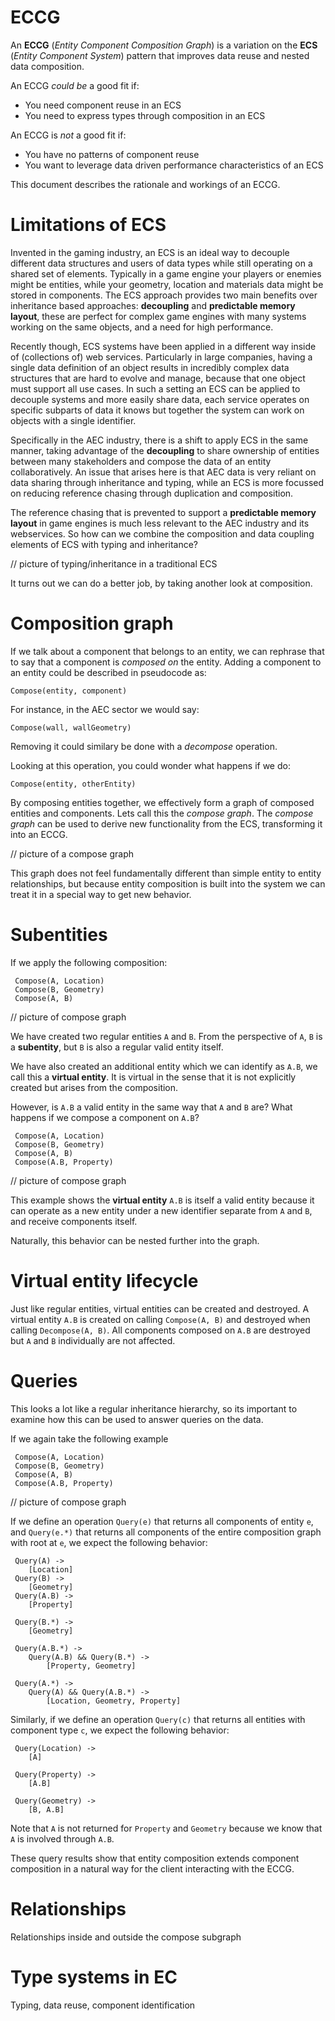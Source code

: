 # ECCG

An **ECCG** (*Entity Component Composition Graph*) is a variation on the **ECS** (*Entity Component System*) pattern that improves data reuse and nested data composition.

An ECCG *could be* a good fit if:

* You need component reuse in an ECS
* You need to express types through composition in an ECS

An ECCG is *not* a good fit if:
* You have no patterns of component reuse
* You want to leverage data driven performance characteristics of an ECS

This document describes the rationale and workings of an ECCG.

# Limitations of ECS

Invented in the gaming industry, an ECS is an ideal way to decouple different data structures and users of data types while still operating on a shared set of elements. Typically in a game engine your players or enemies might be entities, while your geometry, location and materials data might be stored in components. The ECS approach provides two main benefits over inheritance based approaches: **decoupling** and **predictable memory layout**, these are perfect for complex game engines with many systems working on the same objects, and a need for high performance.

Recently though, ECS systems have been applied in a different way inside of (collections of) web services. Particularly in large companies, having a single data definition of an object results in incredibly complex data structures that are hard to evolve and manage,  because that one object must support all use cases. In such a setting an ECS can be applied to decouple systems and more easily share data, each service operates on specific subparts of data it knows but together the system can work on objects with a single identifier.

Specifically in the AEC industry, there is a shift to apply ECS in the same manner, taking advantage of the **decoupling** to share ownership of entities between many stakeholders and compose the data of an entity collaboratively. An issue that arises here is that AEC data is very reliant on data sharing through inheritance and typing, while an ECS is more focussed on reducing reference chasing through duplication and composition. 

The reference chasing that is prevented to support a **predictable memory layout** in game engines is much less relevant to the AEC industry and its webservices. So how can we combine the composition and data coupling elements of ECS with typing and inheritance?

// picture of typing/inheritance in a traditional ECS

It turns out we can do a better job, by taking another look at composition.

# Composition graph

If we talk about a component that belongs to an entity, we can rephrase that to say that a component is *composed on* the entity. Adding a component to an entity could be described in pseudocode as:

``` Compose(entity, component) ```

For instance, in the AEC sector we would say:

``` Compose(wall, wallGeometry) ```

Removing it could similary be done with a *decompose* operation.

Looking at this operation, you could wonder what happens if we do:

``` Compose(entity, otherEntity) ```

By composing entities together, we effectively form a graph of composed entities and components. Lets call this the *compose graph*. The *compose graph* can be used to derive new functionality from the ECS, transforming it into an ECCG.

// picture of a compose graph

This graph does not feel fundamentally different than simple entity to entity relationships, but because entity composition is built into the system we can treat it in a special way to get new behavior.

# Subentities

If we apply the following composition:

``` 
 Compose(A, Location)
 Compose(B, Geometry) 
 Compose(A, B) 
```

// picture of compose graph

We have created two regular entities `A` and `B`. From the perspective of `A`, `B` is a **subentity**, but `B` is also a regular valid entity itself. 

We have also created an additional entity which we can identify as `A.B`, we call this a **virtual entity**. It is virtual in the sense that it is not explicitly created but arises from the composition.

However, is `A.B` a valid entity in the same way that `A` and `B` are? What happens if we compose a component on `A.B`?

``` 
 Compose(A, Location)
 Compose(B, Geometry) 
 Compose(A, B) 
 Compose(A.B, Property) 
```

// picture of compose graph

This example shows the **virtual entity** `A.B` is itself a valid entity because it can operate as a new entity under a new identifier separate from `A` and `B`, and receive components itself.

Naturally, this behavior can be nested further into the graph.

# Virtual entity lifecycle

Just like regular entities, virtual entities can be created and destroyed. A virtual entity `A.B` is created on calling `Compose(A, B)` and destroyed when calling `Decompose(A, B)`. All components composed on `A.B` are destroyed but `A` and `B` individually are not affected.

# Queries

This looks a lot like a regular inheritance hierarchy, so its important to examine how this can be used to answer queries on the data.

If we again take the following example

``` 
 Compose(A, Location)
 Compose(B, Geometry) 
 Compose(A, B) 
 Compose(A.B, Property) 
```

// picture of compose graph

If we define an operation `Query(e)` that returns all components of entity `e`, and `Query(e.*)` that returns all components of the entire composition graph with root at `e`, we expect the following behavior:

```
 Query(A) -> 
    [Location]
 Query(B) -> 
    [Geometry]
 Query(A.B) -> 
    [Property]

 Query(B.*) -> 
    [Geometry]

 Query(A.B.*) -> 
    Query(A.B) && Query(B.*) -> 
        [Property, Geometry]
 
 Query(A.*) -> 
    Query(A) && Query(A.B.*) ->
        [Location, Geometry, Property]
```

Similarly, if we define an operation `Query(c)` that returns all entities with component type `c`, we expect the following behavior:

```
 Query(Location) ->
    [A]
    
 Query(Property) ->
    [A.B]

 Query(Geometry) ->
    [B, A.B]
```

Note that `A` is not returned for `Property` and `Geometry` because we know that `A` is involved through `A.B`.

These query results show that entity composition extends component composition in a natural way for the client interacting with the ECCG.

# Relationships

Relationships inside and outside the compose subgraph

# Type systems in EC

Typing, data reuse, component identification